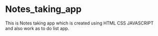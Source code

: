 # Notes_taking_app
This is Notes taking app which is created using HTML CSS JAVASCRIPT and also work as to do list app.
